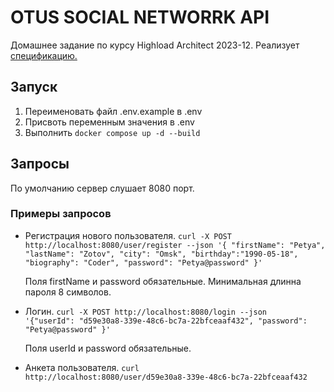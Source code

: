 # OTUS SOCIAL NETWORRK API

Домашнее задание по курсу Highload Architect 2023-12. Реализует [спецификацию.](https://github.com/OtusTeam/highload/blob/master/homework/openapi.json)

## Запуск
1. Переименовать файл .env.example в .env
2. Присвоть переменным значения в .env
3. Выполнить <code>docker compose up -d --build</code>

## Запросы

По умолчанию сервер слушает 8080 порт.

### Примеры запросов

- Регистрация нового пользователя. <code>curl -X POST http://localhost:8080/user/register --json '{
    "firstName": "Petya",
    "lastName": "Zotov",
    "city": "Omsk",
    "birthday":"1990-05-18",
    "biography": "Coder",
    "password": "Petya@password"
}'</code>

    Поля firstName и password обязательные. Минимальная длинна пароля 8 символов.

- Логин. <code>curl -X POST http://localhost:8080/login --json '{"userId": "d59e30a8-339e-48c6-bc7a-22bfceaaf432",
"password": "Petya@password"
    }'</code>

    Поля userId и password обязательные.

- Анкета пользователя. <code>curl http://localhost:8080/user/d59e30a8-339e-48c6-bc7a-22bfceaaf432</code>

